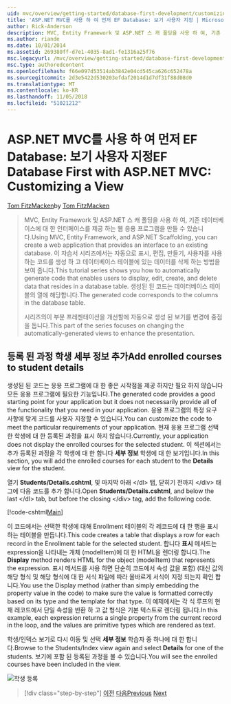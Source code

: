 ```yaml
---
uid: mvc/overview/getting-started/database-first-development/customizing-a-view
title: 'ASP.NET MVC를 사용 하 여 먼저 EF Database: 보기 사용자 지정 | Microsoft Docs'
author: Rick-Anderson
description: MVC, Entity Framework 및 ASP.NET 스 캐 폴딩을 사용 하 여, 기존 데이터베이스에 대 한 인터페이스를 제공 하는 웹 응용 프로그램을 만들 수 있습니다. 이 자습서 seri...
ms.author: riande
ms.date: 10/01/2014
ms.assetid: 269380ff-d7e1-4035-8ad1-fe1316a25f76
msc.legacyurl: /mvc/overview/getting-started/database-first-development/customizing-a-view
msc.type: authoredcontent
ms.openlocfilehash: f66e097d53514ab3842e04cd545ca626c652478a
ms.sourcegitcommit: 2d3e5422d530203efdaf2014d1d7df31f88d08d0
ms.translationtype: MT
ms.contentlocale: ko-KR
ms.lasthandoff: 11/05/2018
ms.locfileid: "51021212"
---
```

<a name="ef-database-first-with-aspnet-mvc-customizing-a-view"></a><span data-ttu-id="4f26d-104">ASP.NET MVC를 사용 하 여 먼저 EF Database: 보기 사용자 지정</span><span class="sxs-lookup"><span data-stu-id="4f26d-104">EF Database First with ASP.NET MVC: Customizing a View</span></span>
====================
<span data-ttu-id="4f26d-105">[Tom FitzMacken](https://github.com/tfitzmac)</span><span class="sxs-lookup"><span data-stu-id="4f26d-105">by [Tom FitzMacken](https://github.com/tfitzmac)</span></span>

> <span data-ttu-id="4f26d-106">MVC, Entity Framework 및 ASP.NET 스 캐 폴딩을 사용 하 여, 기존 데이터베이스에 대 한 인터페이스를 제공 하는 웹 응용 프로그램을 만들 수 있습니다.</span><span class="sxs-lookup"><span data-stu-id="4f26d-106">Using MVC, Entity Framework, and ASP.NET Scaffolding, you can create a web application that provides an interface to an existing database.</span></span> <span data-ttu-id="4f26d-107">이 자습서 시리즈에서는 자동으로 표시, 편집, 만들기, 사용자를 사용 하는 코드를 생성 하 고 데이터베이스 테이블에 있는 데이터를 삭제 하는 방법을 보여 줍니다.</span><span class="sxs-lookup"><span data-stu-id="4f26d-107">This tutorial series shows you how to automatically generate code that enables users to display, edit, create, and delete data that resides in a database table.</span></span> <span data-ttu-id="4f26d-108">생성된 된 코드는 데이터베이스 테이블의 열에 해당합니다.</span><span class="sxs-lookup"><span data-stu-id="4f26d-108">The generated code corresponds to the columns in the database table.</span></span>
> 
> <span data-ttu-id="4f26d-109">시리즈의이 부분 프레젠테이션을 개선할에 자동으로 생성 된 보기를 변경에 중점을 둡니다.</span><span class="sxs-lookup"><span data-stu-id="4f26d-109">This part of the series focuses on changing the automatically-generated views to enhance the presentation.</span></span>


## <a name="add-enrolled-courses-to-student-details"></a><span data-ttu-id="4f26d-110">등록 된 과정 학생 세부 정보 추가</span><span class="sxs-lookup"><span data-stu-id="4f26d-110">Add enrolled courses to student details</span></span>

<span data-ttu-id="4f26d-111">생성된 된 코드는 응용 프로그램에 대 한 좋은 시작점을 제공 하지만 필요 하지 않습니다 모든 응용 프로그램에 필요한 기능입니다.</span><span class="sxs-lookup"><span data-stu-id="4f26d-111">The generated code provides a good starting point for your application but it does not necessarily provide all of the functionality that you need in your application.</span></span> <span data-ttu-id="4f26d-112">응용 프로그램의 특정 요구 사항에 맞게 코드를 사용자 지정할 수 있습니다.</span><span class="sxs-lookup"><span data-stu-id="4f26d-112">You can customize the code to meet the particular requirements of your application.</span></span> <span data-ttu-id="4f26d-113">현재 응용 프로그램 선택한 학생에 대 한 등록된 과정을 표시 하지 않습니다.</span><span class="sxs-lookup"><span data-stu-id="4f26d-113">Currently, your application does not display the enrolled courses for the selected student.</span></span> <span data-ttu-id="4f26d-114">이 섹션에서는 추가 등록된 과정을 각 학생에 대 한 합니다 **세부 정보** 학생에 대 한 보기입니다.</span><span class="sxs-lookup"><span data-stu-id="4f26d-114">In this section, you will add the enrolled courses for each student to the **Details** view for the student.</span></span>

<span data-ttu-id="4f26d-115">열기 **Students/Details.cshtml**, 및 마지막 아래 &lt;/dl&gt; 탭, 닫히기 전까지 &lt;/div&gt; 태그에 다음 코드를 추가 합니다.</span><span class="sxs-lookup"><span data-stu-id="4f26d-115">Open **Students/Details.cshtml**, and below the last &lt;/dl&gt; tab, but before the closing &lt;/div&gt; tag, add the following code.</span></span>

[!code-cshtml[Main](customizing-a-view/samples/sample1.cshtml)]

<span data-ttu-id="4f26d-116">이 코드에서는 선택한 학생에 대해 Enrollment 테이블의 각 레코드에 대 한 행을 표시 하는 테이블을 만듭니다.</span><span class="sxs-lookup"><span data-stu-id="4f26d-116">This code creates a table that displays a row for each record in the Enrollment table for the selected student.</span></span> <span data-ttu-id="4f26d-117">합니다 **표시** 메서드는 expression을 나타내는 개체 (modelItem)에 대 한 HTML을 렌더링 합니다.</span><span class="sxs-lookup"><span data-stu-id="4f26d-117">The **Display** method renders HTML for the object (modelItem) that represents the expression.</span></span> <span data-ttu-id="4f26d-118">표시 메서드를 사용 하면 단순히 코드에서 속성 값을 포함) (대신 값의 해당 형식 및 해당 형식에 대 한 서식 파일에 따라 올바르게 서식이 지정 되는지 확인 합니다.</span><span class="sxs-lookup"><span data-stu-id="4f26d-118">You use the Display method (rather than simply embedding the property value in the code) to make sure the value is formatted correctly based on its type and the template for that type.</span></span> <span data-ttu-id="4f26d-119">이 예제에서는 각 식 루프의 현재 레코드에서 단일 속성을 반환 하 고 값 형식은 기본 텍스트로 렌더링 됩니다.</span><span class="sxs-lookup"><span data-stu-id="4f26d-119">In this example, each expression returns a single property from the current record in the loop, and the values are primitive types which are rendered as text.</span></span>

<span data-ttu-id="4f26d-120">학생/인덱스 보기로 다시 이동 및 선택 **세부 정보** 학습자 중 하나에 대 한 합니다.</span><span class="sxs-lookup"><span data-stu-id="4f26d-120">Browse to the Students/Index view again and select **Details** for one of the students.</span></span> <span data-ttu-id="4f26d-121">보기에 포함 된 등록된 과정을 볼 수 있습니다.</span><span class="sxs-lookup"><span data-stu-id="4f26d-121">You will see the enrolled courses have been included in the view.</span></span>

![학생 등록](customizing-a-view/_static/image1.png)

> [!div class="step-by-step"]
> <span data-ttu-id="4f26d-123">[이전](changing-the-database.md)
> [다음](enhancing-data-validation.md)</span><span class="sxs-lookup"><span data-stu-id="4f26d-123">[Previous](changing-the-database.md)
[Next](enhancing-data-validation.md)</span></span>
